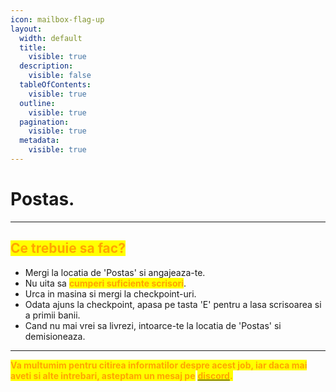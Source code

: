 ```yaml
---
icon: mailbox-flag-up
layout:
  width: default
  title:
    visible: true
  description:
    visible: false
  tableOfContents:
    visible: true
  outline:
    visible: true
  pagination:
    visible: true
  metadata:
    visible: true
---
```


# Postas.

***

## <mark style="color:orange;">**Ce trebuie sa fac?**</mark>

* Mergi la locatia de 'Postas' si angajeaza-te.
* Nu uita sa <mark style="color:orange;">**cumperi suficiente scrisori**</mark>.
* Urca in masina si mergi la checkpoint-uri.
* Odata ajuns la checkpoint, apasa pe tasta 'E' pentru a lasa scrisoarea si a primii banii.
* Cand nu mai vrei sa livrezi, intoarce-te la locatia de 'Postas' si demisioneaza.

***

<mark style="color:orange;">**Va multumim pentru citirea informatilor despre acest job, iar daca mai aveti si alte intrebari, asteptam un mesaj pe**</mark> [<mark style="color:orange;">**discord**</mark>](https://dsc.gg/flamero1)<mark style="color:orange;">**.**</mark>
